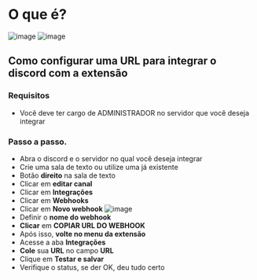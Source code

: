 # O que é?
![image](https://cdn.discordapp.com/attachments/749812767778930728/829802776229707856/unknown.png)
![image](https://cdn.discordapp.com/attachments/749812767778930728/829802818952101928/unknown.png)

## Como configurar uma URL para integrar o discord com a extensão
### Requisitos
- Você deve ter cargo de ADMINISTRADOR no servidor que você deseja integrar
### Passo a passo.
- Abra o discord e o servidor no qual você deseja integrar
- Crie uma sala de texto ou utilize uma já existente
- Botão **direito** na sala de texto
- Clicar em **editar canal**
- Clicar em **Integrações**
- Clicar em **Webhooks**
- Clicar em **Novo webhook**
![image](https://cdn.discordapp.com/attachments/749812767778930728/829804561577017355/unknown.png)
- Definir o **nome do webhook**
- **Clicar** em **COPIAR URL DO WEBHOOK**
- Após isso, **volte no menu da extensão**
- Acesse a aba **Integrações**
- **Cole** sua **URL** no campo **URL**
- Clique em **Testar e salvar**
- Verifique o status, se der OK, deu tudo certo